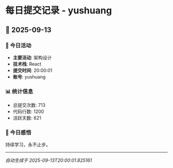 # 每日提交记录 - yushuang

## 📅 2025-09-13

### 🎯 今日活动
- **主要活动**: 架构设计
- **技术栈**: React
- **提交时间**: 20:00:01
- **账号**: yushuang

### 📊 统计信息
- 总提交次数: 713
- 代码行数: 1200
- 活跃天数: 621

### 💭 今日感悟
持续学习，永不止步。

---
*自动生成于 2025-09-13T20:00:01.825161*
